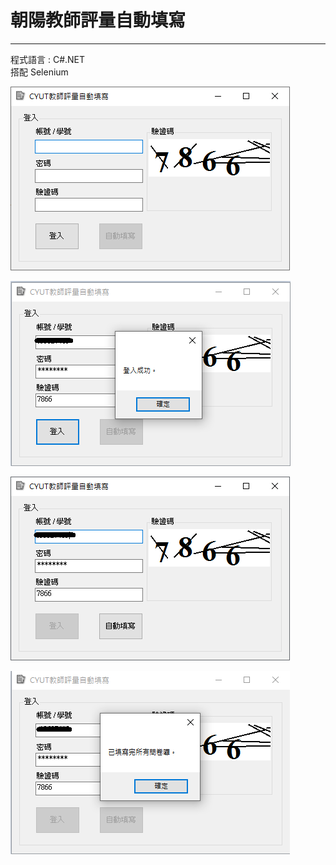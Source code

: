 # 朝陽教師評量自動填寫
---
程式語言 : C#.NET   
搭配 Selenium

![步驟一](/img/1.png)    
    
![步驟二](/img/2.png)        
    
![步驟三](/img/3.png)        
    
![步驟四](/img/4.png)
